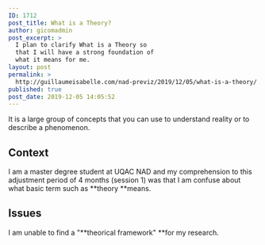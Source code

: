 ```yaml
---
ID: 1712
post_title: What is a Theory?
author: gicomadmin
post_excerpt: >
  I plan to clarify What is a Theory so
  that I will have a strong foundation of
  what it means for me.
layout: post
permalink: >
  http://guillaumeisabelle.com/nad-previz/2019/12/05/what-is-a-theory/
published: true
post_date: 2019-12-05 14:05:52
---
```

<!-- wp:paragraph -->

It is a large group of concepts that you can use to understand reality or to describe a phenomenon.

<!-- /wp:paragraph -->

<!-- wp:heading -->

## Context

<!-- /wp:heading -->

<!-- wp:paragraph -->

I am a master degree student at UQAC NAD and my comprehension to this adjustment period of 4 months (session 1) was that I am confuse about what basic term such as **theory **means.

<!-- /wp:paragraph -->

<!-- wp:heading -->

## Issues

<!-- /wp:heading -->

<!-- wp:paragraph -->

I am unable to find a "**theorical framework" **for my research.

<!-- /wp:paragraph -->